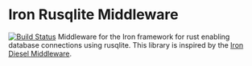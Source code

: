 # Iron Rusqlite Middleware
[![Build Status](https://travis-ci.org/KevinMidkiff/iron-diesel-middleware.svg?branch=master)](https://travis-ci.org/KevinMidkiff/iron-diesel-middleware)
Middleware for the Iron framework for rust enabling database connections using rusqlite.
This library is inspired by the [Iron Diesel Middleware](https://github.com/darayus/iron-diesel-middleware).

